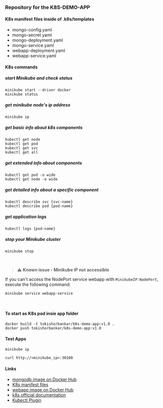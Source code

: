 ### Repository for the K8S-DEMO-APP

#### K8s manifest files inside of .k8s/templates
* mongo-config.yaml
* mongo-secret.yaml
* mongo-deployment.yaml
* mongo-service.yaml
* webapp-deployment.yaml
* webapp-service.yaml


#### K8s commands

##### start Minikube and check status
```
minikube start --driver docker 
minikube status
```


##### get minikube node's ip address
```
minikube ip
```

##### get basic info about k8s components
```
kubectl get node
kubectl get pod
kubectl get svc
kubectl get all
```


##### get extended info about components
```
kubectl get pod -o wide
kubectl get node -o wide
```
    

##### get detailed info about a specific component
```
kubectl describe svc {svc-name}
kubectl describe pod {pod-name}
```

##### get application logs
```
kubectl logs {pod-name}
```
    
##### stop your Minikube cluster
```
minikube stop
```

<br />

> :warning: **Known issue - Minikube IP not accessible** 

If you can't access the NodePort service webapp with `MinikubeIP:NodePort`, execute the following command:
    
    minikube service webapp-service

<br />



#### To start as K8s pod insie app folder
```
docker build -t tokishorbankar/k8s-demo-app:v1.0 .
docker push tokishorbankar/k8s-demo-app:v1.0
```

#### Test Apps

```
minikube ip

curl http://<minikube_ip>:30100

```


#### Links
* [mongodb image on Docker Hub](https://hub.docker.com/_/mongo)
* [K8s manifest files](https://github.com/tokishorbankar/k8s-demo-app/tree/main/.k8s/templates)
* [webapp image on Docker Hub](https://hub.docker.com/repository/docker/tokishorbankar/k8s-demo-app)
* [k8s official documentation](https://kubernetes.io/docs/home/)
* [Kubectl Plugin](https://github.com/ohmyzsh/ohmyzsh/tree/master/plugins/kubectl)